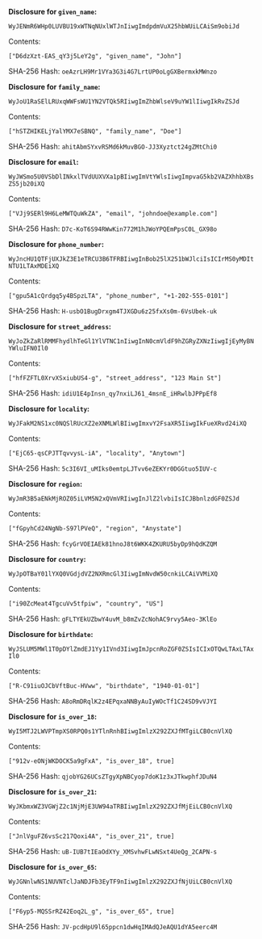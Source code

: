 __Disclosure for `given_name`:__

```
WyJENmR6WHp0LUVBU19xWTNqNUxlWTJnIiwgImdpdmVuX25hbWUiLCAiSm9obiJd
```

Contents:

```
["D6dzXzt-EAS_qY3j5LeY2g", "given_name", "John"]
```

SHA-256 Hash: `oeAzrLH9Mr1VYa3G3i4G7LrtUP0oLgGXBermxkMWnzo`

__Disclosure for `family_name`:__

```
WyJoU1RaSElLRUxqWWFsWU1YN2VTQk5RIiwgImZhbWlseV9uYW1lIiwgIkRvZSJd
```

Contents:

```
["hSTZHIKELjYalYMX7eSBNQ", "family_name", "Doe"]
```

SHA-256 Hash: `ahitAbmSYxvRSMd6kMuvBGO-JJ3Xyztct24gZMtChi0`

__Disclosure for `email`:__

```
WyJWSmo5U0VSbDlINkxlTVdUUXVXa1pBIiwgImVtYWlsIiwgImpvaG5kb2VAZXhhbXBs
ZS5jb20iXQ
```

Contents:

```
["VJj9SERl9H6LeMWTQuWkZA", "email", "johndoe@example.com"]
```

SHA-256 Hash: `D7c-KoT6S94RWwKin772M1hJWoYPQEmPpsC0L_GX98o`

__Disclosure for `phone_number`:__

```
WyJncHU1QTFjUXJkZ3E1eTRCU3B6TFRBIiwgInBob25lX251bWJlciIsICIrMS0yMDIt
NTU1LTAxMDEiXQ
```

Contents:

```
["gpu5A1cQrdgq5y4BSpzLTA", "phone_number", "+1-202-555-0101"]
```

SHA-256 Hash: `H-usbO1BugDrxgm4TJXGDu6z25fxXs0m-6VsUbek-uk`

__Disclosure for `street_address`:__

```
WyJoZkZaRlRMMFhydlhTeGl1YlVTNC1nIiwgInN0cmVldF9hZGRyZXNzIiwgIjEyMyBN
YWluIFN0Il0
```

Contents:

```
["hfFZFTL0XrvXSxiubUS4-g", "street_address", "123 Main St"]
```

SHA-256 Hash: `idiU1E4pInsn_qy7nxiLJ61_4msnE_iHRwlbJPPpEf8`

__Disclosure for `locality`:__

```
WyJFakM2NS1xc0NQSlRUcXZ2eXNMLWlBIiwgImxvY2FsaXR5IiwgIkFueXRvd24iXQ
```

Contents:

```
["EjC65-qsCPJTTqvvysL-iA", "locality", "Anytown"]
```

SHA-256 Hash: `5c3I6VI_uMIks0emtpLJTvv6eZEKYr0DGGtuo5IUV-c`

__Disclosure for `region`:__

```
WyJmR3B5aENkMjROZ05iLVM5N2xQVmVRIiwgInJlZ2lvbiIsICJBbnlzdGF0ZSJd
```

Contents:

```
["fGpyhCd24NgNb-S97lPVeQ", "region", "Anystate"]
```

SHA-256 Hash: `fcyGrVOEIAEk81hnoJ8t6WKK4ZKURU5byDp9hQdKZQM`

__Disclosure for `country`:__

```
WyJpOTBaY01lYXQ0VGdjdVZ2NXRmcGl3IiwgImNvdW50cnkiLCAiVVMiXQ
```

Contents:

```
["i90ZcMeat4TgcuVv5tfpiw", "country", "US"]
```

SHA-256 Hash: `gFLTYEkUZbwY4uvM_b8mZvZcNohAC9rvy5Aeo-3KlEo`

__Disclosure for `birthdate`:__

```
WyJSLUM5MWl1T0pDYlZmdEJ1Yy1IVnd3IiwgImJpcnRoZGF0ZSIsICIxOTQwLTAxLTAx
Il0
```

Contents:

```
["R-C91iuOJCbVftBuc-HVww", "birthdate", "1940-01-01"]
```

SHA-256 Hash: `A8oRmDRqlK2z4EPqxaNNByAuIyWOcTf1C24SD9vVJYI`

__Disclosure for `is_over_18`:__

```
WyI5MTJ2LWVPTmpXS0RPQ0s1YTlnRnhBIiwgImlzX292ZXJfMTgiLCB0cnVlXQ
```

Contents:

```
["912v-eONjWKDOCK5a9gFxA", "is_over_18", true]
```

SHA-256 Hash: `qjobYG26UCsZTgyXpNBCyop7doK1z3xJTkwphfJDuN4`

__Disclosure for `is_over_21`:__

```
WyJKbmxWZ3VGWjZ2c1NjMjE3UW94aTRBIiwgImlzX292ZXJfMjEiLCB0cnVlXQ
```

Contents:

```
["JnlVguFZ6vsSc217Qoxi4A", "is_over_21", true]
```

SHA-256 Hash: `uB-IUB7tIEaOdXYy_XMSvhwFLwNSxt4UeQg_2CAPN-s`

__Disclosure for `is_over_65`:__

```
WyJGNnlwNS1NUVNTclJaNDJFb3EyTF9nIiwgImlzX292ZXJfNjUiLCB0cnVlXQ
```

Contents:

```
["F6yp5-MQSSrRZ42Eoq2L_g", "is_over_65", true]
```

SHA-256 Hash: `JV-pcdHpU9l65ppcn1dwHqIMAdQJeAQU1dYA5eerc4M`